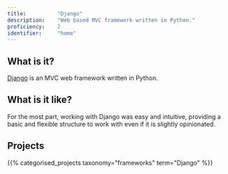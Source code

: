 ```yaml
---
title: 			"Django"
description: 	"Web based MVC framework written in Python."
proficiency:	2
identifier:		"home"
---
```


## What is it?
[Django](https://www.djangoproject.com/) is an MVC web framework written in Python.

## What is it like?
For the most part, working with Django was easy and intuitive, providing a basic and flexible structure to work with even if it is slightly opinionated.

## Projects
{{% categorised_projects taxonomy="frameworks" term="Django" %}}